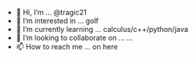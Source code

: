 - 👋 Hi, I’m ... @tragic21
- 👀 I’m interested in ... golf
- 🌱 I’m currently learning ... calculus/c++/python/java
- 💞️ I’m looking to collaborate on ... ...
- 📫 How to reach me ... on here

<!---
tragic21/tragic21 is a ✨ special ✨ repository because its `README.md` (this file) appears on your GitHub profile.
You can click the Preview link to take a look at your changes.
--->
